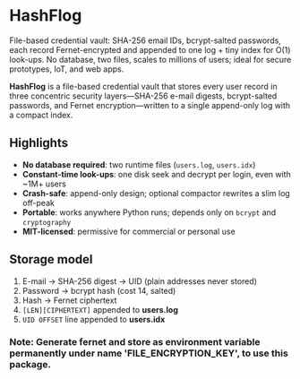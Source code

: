 # HashFlog
File-based credential vault: SHA-256 email IDs, bcrypt-salted passwords, each record Fernet-encrypted and appended to one log + tiny index for O(1) look-ups. No database, two files, scales to millions of users; ideal for secure prototypes, IoT, and web apps.

**HashFlog** is a file-based credential vault that stores every user record in three concentric security layers—SHA-256 e-mail digests, bcrypt-salted passwords, and Fernet encryption—written to a single append-only log with a compact index.

## Highlights
- **No database required**: two runtime files (`users.log`, `users.idx`)
- **Constant-time look-ups**: one disk seek and decrypt per login, even with ~1M+ users
- **Crash-safe**: append-only design; optional compactor rewrites a slim log off-peak
- **Portable**: works anywhere Python runs; depends only on `bcrypt` and `cryptography`
- **MIT-licensed**: permissive for commercial or personal use

## Storage model
1. E-mail → SHA-256 digest → UID (plain addresses never stored)  
2. Password → bcrypt hash (cost 14, salted)  
3. Hash → Fernet ciphertext  
4. `[LEN][CIPHERTEXT]` appended to **users.log**  
5. `UID OFFSET` line appended to **users.idx**

### Note: Generate fernet and store as environment variable permanently under name 'FILE_ENCRYPTION_KEY', to use this package. 
